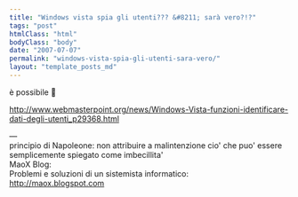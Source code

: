 ```yaml
---
title: "Windows vista spia gli utenti??? &#8211; sarà vero?!?"
tags: "post"
htmlClass: "html"
bodyClass: "body"
date: "2007-07-07"
permalink: "windows-vista-spia-gli-utenti-sara-vero/"
layout: "template_posts_md"
---
```

<p>&#232; possibile 🙂</p>
<p><a href="http://www.webmasterpoint.org/news/Windows-Vista-funzioni-identificare-dati-degli-utenti_p29368.html">http://www.webmasterpoint.org/news/Windows-Vista-funzioni-identificare-dati-degli-utenti_p29368.html</a></p>
<p>&#8212; <br />principio di Napoleone: non attribuire a malintenzione cio&#39; che puo&#39; essere semplicemente spiegato come imbecillita&#39;<br />MaoX Blog:<br />Problemi e soluzioni di un sistemista informatico:<br /><a href="http://maox.blogspot.com">http://maox.blogspot.com</a></p>

